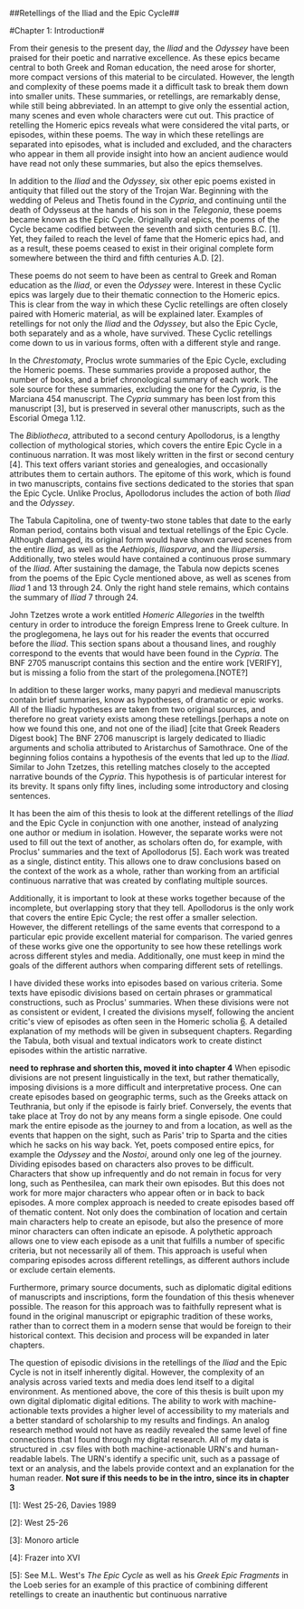 ##Retellings of the Iliad and the Epic Cycle##

#Chapter 1: Introduction#

From their genesis to the present day, the *Iliad* and the *Odyssey* have been praised for their poetic and narrative excellence. As these epics became central to both Greek and Roman education, the need arose for shorter, more compact versions of this material to be circulated. However, the length and complexity of these poems made it a difficult task to break them down into smaller units. These summaries, or retellings, are remarkably dense, while still being abbreviated. In an attempt to give only the essential action, many scenes and even whole characters were cut out. This practice of retelling the Homeric epics reveals what were considered the vital parts, or episodes, within these poems. The way in which these retellings are separated into episodes, what is included and excluded, and the characters who appear in them all provide insight into how an ancient audience would have read not only these summaries, but also the epics themselves.

In addition to the *Iliad* and the *Odyssey*, six other epic poems existed in antiquity that filled out the story of the Trojan War. Beginning with the wedding of Peleus and Thetis found in the *Cypria*, and continuing until the death of Odysseus at the hands of his son in the *Telegonia*, these poems became known as the Epic Cycle. Originally oral epics, the poems of the Cycle became codified between the seventh and sixth centuries B.C. [1]. Yet, they failed to reach the level of fame that the Homeric epics had, and as a result, these poems ceased to exist in their original complete form somewhere between the third and fifth centuries A.D. [2]. 

These poems do not seem to have been as central to Greek and Roman education as the *Iliad*, or even the *Odyssey* were. Interest in these Cyclic epics was largely due to their thematic connection to the Homeric epics. This is clear from the way in which these Cyclic retellings are often closely paired with Homeric material, as will be explained later. Examples of retellings for not only the *Iliad* and the *Odyssey*, but also the Epic Cycle, both separately and as a whole, have survived. These Cyclic retellings come down to us in various forms, often with a different style and range. 

In the *Chrestomaty*, Proclus wrote summaries of the Epic Cycle, excluding the Homeric poems. These summaries provide a proposed author, the number of books, and a brief chronological summary of each work. The sole source for these summaries, excluding the one for the *Cypria*, is the Marciana 454 manuscript. The *Cypria* summary has been lost from this manuscript [3], but is preserved in several other manuscripts, such as the Escorial Omega 1.12.  

The *Bibliotheca*, attributed to a second century Apollodorus, is a lengthy collection of mythological stories, which covers the entire Epic Cycle in a continuous narration. It was most likely written in the first or second century [4]. This text offers variant stories and genealogies, and occasionally attributes them to certain authors. The epitome of this work, which is found in two manuscripts, contains five sections dedicated to the stories that span the Epic Cycle. Unlike Proclus, Apollodorus includes the action of both *Iliad* and the *Odyssey*. 

The Tabula Capitolina, one of  twenty-two stone tables that date to the early Roman period, contains both visual and textual retellings of the Epic Cycle. Although damaged, its original form would have shown carved scenes from the entire *Iliad*, as well as the *Aethiopis*, *Iliasparva*, and the *Iliupersis*. Additionally, two steles would have contained a continuous prose summary of the *Iliad*. After sustaining the damage, the Tabula now depicts scenes from the poems of the Epic Cycle mentioned above, as well as scenes from *Iliad* 1 and 13 through 24. Only the right hand stele remains, which contains the summary of *Iliad* 7 through 24. 

John Tzetzes wrote a work entitled *Homeric Allegories* in the twelfth century in order to introduce the foreign Empress Irene to Greek culture. In the proglegomena, he lays out for his reader the events that occurred before the *Iliad*. This section spans about a thousand lines, and roughly correspond to the events that would have been found in the *Cypria*. The BNF 2705 manuscript contains this section and the entire work [VERIFY], but is missing a folio from the start of the prolegomena.[NOTE?] 

In addition to these larger works, many papyri and medieval manuscripts contain brief summaries, know as hypotheses, of dramatic or epic works. All of the Iliadic hypotheses are taken from two original sources, and therefore no great variety exists among these retellings.[perhaps a note on how we found this one, and not one of the iliad] [cite that Greek Readers Digest book] The BNF 2706 manuscript is largely dedicated to Iliadic arguments and scholia attributed to Aristarchus of Samothrace. One of the beginning folios contains a hypothesis of the events that led up to the *Iliad*. Similar to John Tzetzes, this retelling matches closely to the accepted narrative bounds of the *Cypria*. This hypothesis is of particular interest for its brevity. It spans only fifty lines, including some introductory and closing sentences. 

It has been the aim of this thesis to look at the different retellings of the *Iliad* and the Epic Cycle in conjunction with one another, instead of analyzing one author or medium in isolation. However, the separate works were not used to fill out the text of another, as scholars often do, for example, with Proclus' summaries and the text of Apollodorus [5]. Each work was treated as a single, distinct entity. This allows one to draw conclusions based on the context of the work as a whole, rather than working from an artificial continuous narrative that was created by conflating multiple sources. 

Additionally, it is important to look at these works together because of the incomplete, but overlapping story that they tell. Apollodorus is the only work that covers the entire Epic Cycle; the rest offer a smaller selection. However, the different retellings of the same events that correspond to a particular epic provide excellent material for comparison. The varied genres of these works give one the opportunity to see how these retellings work across different styles and media. Additionally, one must keep in mind the goals of the different authors when comparing different sets of retellings. 

I have divided these works into episodes based on various criteria. Some texts have episodic divisions based on certain phrases or grammatical constructions, such as Proclus' summaries. When these divisions were not as consistent or evident, I created the divisions myself, following the ancient critic's view of episodes as often seen in the Homeric scholia [6]. A detailed explanation of my methods will be given in subsequent chapters. Regarding the Tabula, both visual and textual indicators work to create distinct episodes within the artistic narrative. 

**need to rephrase and shorten this, moved it into chapter 4**
When episodic divisions are not present linguistically in the text, but rather thematically, imposing divisions is a more difficult and interpretative process. One can create episodes based on geographic terms, such as the Greeks attack on Teuthrania, but only if the episode is fairly brief. Conversely, the events that take place at Troy do not by any means form a single episode. One could mark the entire episode as the journey to and from a location, as well as the events that happen on the sight, such as Paris' trip to Sparta and the cities which he sacks on his way back. Yet, poets composed entire epics, for example the *Odyssey* and the *Nostoi*, around only one leg of the journey. Dividing episodes based on characters also proves to be difficult. Characters that show up infrequently and do not remain in focus for very long, such as Penthesilea, can mark their own episodes. But this does not work for more major characters who appear often or in back to back episodes. A more complex approach is needed to create episodes based off of thematic content. Not only does the combination of location and certain main characters help to create an episode, but also the presence of more minor characters can often indicate an episode. A polythetic approach allows one to view each episode as a unit that fulfills a number of specific criteria, but not necessarily all of them. This approach is useful when comparing episodes across different retellings, as different authors include or exclude certain elements. 

Furthermore, primary source documents, such as diplomatic digital editions of manuscripts and inscriptions, form the foundation of this thesis whenever possible. The reason for this approach was to faithfully represent what is found in the original manuscript or epigraphic tradition of these works, rather than to correct them in a modern sense that would be foreign to their historical context. This decision and process will be expanded in later chapters. 

The question of episodic divisions in the retellings of the *Iliad* and the Epic Cycle is not in itself inherently digital. However, the complexity of an analysis across varied texts and media does lend itself to a digital environment. As mentioned above, the core of this thesis is built upon my own digital diplomatic digital editions. The ability to work with machine-actionable texts provides a higher level of accessibility to my materials and a better standard of scholarship to my results and findings. An analog research method would not have as readily revealed the same level of fine connections that I found through my digital research. All of my data is structured in .csv files with both machine-actionable URN's and human-readable labels. The URN's identify a specific unit, such as a passage of text or an analysis, and the labels provide context and an explanation for the human reader. **Not sure if this needs to be in the intro, since its in chapter 3**



[1]: West 25-26, Davies 1989

[2]: West 25-26

[3]: Monoro article

[4]: Frazer into XVI

[5]: See M.L. West's *The Epic Cycle* as well as his *Greek Epic Fragments* in the Loeb series for an example of this practice of combining different retellings to create an inauthentic but continuous narrative

[6]: Nunlist
